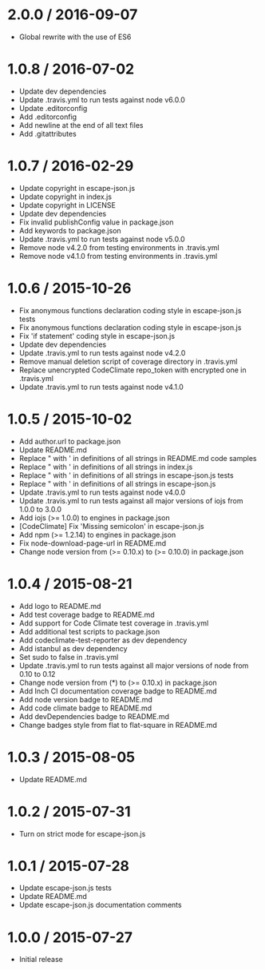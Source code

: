2.0.0 / 2016-09-07
==================

* Global rewrite with the use of ES6

1.0.8 / 2016-07-02
==================

* Update dev dependencies
* Update .travis.yml to run tests against node v6.0.0
* Update .editorconfig
* Add .editorconfig
* Add newline at the end of all text files
* Add .gitattributes

1.0.7 / 2016-02-29
==================

* Update copyright in escape-json.js
* Update copyright in index.js
* Update copyright in LICENSE
* Update dev dependencies
* Fix invalid publishConfig value in package.json
* Add keywords to package.json
* Update .travis.yml to run tests against node v5.0.0
* Remove node v4.2.0 from testing environments in .travis.yml
* Remove node v4.1.0 from testing environments in .travis.yml

1.0.6 / 2015-10-26
==================

* Fix anonymous functions declaration coding style in escape-json.js tests
* Fix anonymous functions declaration coding style in escape-json.js
* Fix 'if statement' coding style in escape-json.js
* Update dev dependencies
* Update .travis.yml to run tests against node v4.2.0
* Remove manual deletion script of coverage directory in .travis.yml
* Replace unencrypted CodeClimate repo_token with encrypted one in .travis.yml
* Update .travis.yml to run tests against node v4.1.0

1.0.5 / 2015-10-02
==================

* Add author.url to package.json
* Update README.md
* Replace " with ' in definitions of all strings in README.md code samples
* Replace " with ' in definitions of all strings in index.js
* Replace " with ' in definitions of all strings in escape-json.js tests
* Replace " with ' in definitions of all strings in escape-json.js
* Update .travis.yml to run tests against node v4.0.0
* Update .travis.yml to run tests against all major versions of iojs from 1.0.0 to 3.0.0
* Add iojs (>= 1.0.0) to engines in package.json
* [CodeClimate] Fix 'Missing semicolon' in escape-json.js
* Add npm (>= 1.2.14) to engines in package.json
* Fix node-download-page-url in README.md
* Change node version from (>= 0.10.x) to (>= 0.10.0) in package.json

1.0.4 / 2015-08-21
==================

* Add logo to README.md
* Add test coverage badge to README.md
* Add support for Code Climate test coverage in .travis.yml
* Add additional test scripts to package.json
* Add codeclimate-test-reporter as dev dependency
* Add istanbul as dev dependency
* Set sudo to false in .travis.yml
* Update .travis.yml to run tests against all major versions of node from 0.10 to 0.12
* Change node version from (*) to (>= 0.10.x) in package.json
* Add Inch CI documentation coverage badge to README.md
* Add node version badge to README.md
* Add code climate badge to README.md
* Add devDependencies badge to README.md
* Change badges style from flat to flat-square in README.md

1.0.3 / 2015-08-05
==================

* Update README.md

1.0.2 / 2015-07-31
==================

* Turn on strict mode for escape-json.js

1.0.1 / 2015-07-28
==================

* Update escape-json.js tests
* Update README.md
* Update escape-json.js documentation comments

1.0.0 / 2015-07-27
==================

* Initial release
